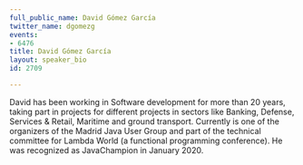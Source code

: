 ```yaml
---
full_public_name: David Gómez García
twitter_name: dgomezg
events:
- 6476
title: David Gómez García
layout: speaker_bio
id: 2709

---
```

David has been working in Software development for more than 20 years, taking part in projects for different projects in sectors like Banking, Defense, Services & Retail, Maritime and ground transport. Currently is one of the organizers of the Madrid Java User Group and part of the technical committee for Lambda World (a functional programming conference). He was recognized as JavaChampion in January 2020.